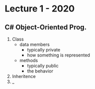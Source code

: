 # Lecture 1 - 2020

## C# Object-Oriented Prog.

1. Class
    - data members
        - typically private
        - how something is represented
    - methods
        - typically public
        - the behavior
2. Inheritence
3. _
